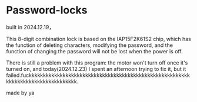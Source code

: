 # Password-locks
built in 2024.12.19，

This 8-digit combination lock is based on the IAP15F2K61S2 chip, which has the function of deleting characters, modifying the password, and the function of changing the password will not be lost when the power is off.

There is still a problem with this program: the motor won't turn off once it's turned on, and today(2024.12.23) I spent an afternoon trying to fix it, but it failed.fuckkkkkkkkkkkkkkkkkkkkkkkkkkkkkkkkkkkkkkkkkkkkkkkkkkkkkkkkkkkkkkkkkkkkkkkkkkkkkkkkkk.

made by ya
